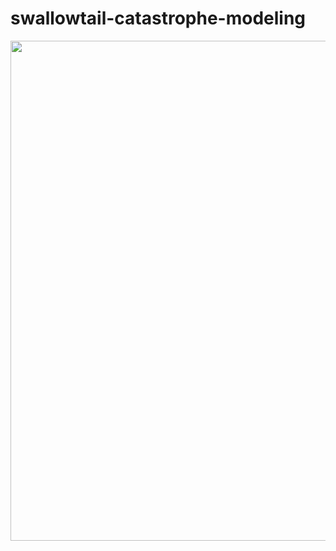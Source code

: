 # swallowtail-catastrophe-modeling


<img src="https://raw.githubusercontent.com/rauzansumara/swallowtail-catastrophe-modeling/master/Swallowtail_Catastrophe.gif" width="800">
